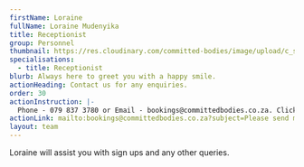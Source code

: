 ```yaml
---
firstName: Loraine
fullName: Loraine Mudenyika
title: Receptionist
group: Personnel
thumbnail: https://res.cloudinary.com/committed-bodies/image/upload/c_scale,f_auto,q_auto,w_600/v1644515758/staff/Loraine%20Madenyika/loraine-staff.png
specialisations:
  - title: Receptionist
blurb: Always here to greet you with a happy smile.
actionHeading: Contact us for any enquiries.
order: 30
actionInstruction: |-
  Phone - 079 837 3780 or Email - bookings@committedbodies.co.za. Click the button below to open an email.
actionLink: mailto:bookings@committedbodies.co.za?subject=Please send me more information
layout: team
---
```

Loraine will assist you with sign ups and any other queries.